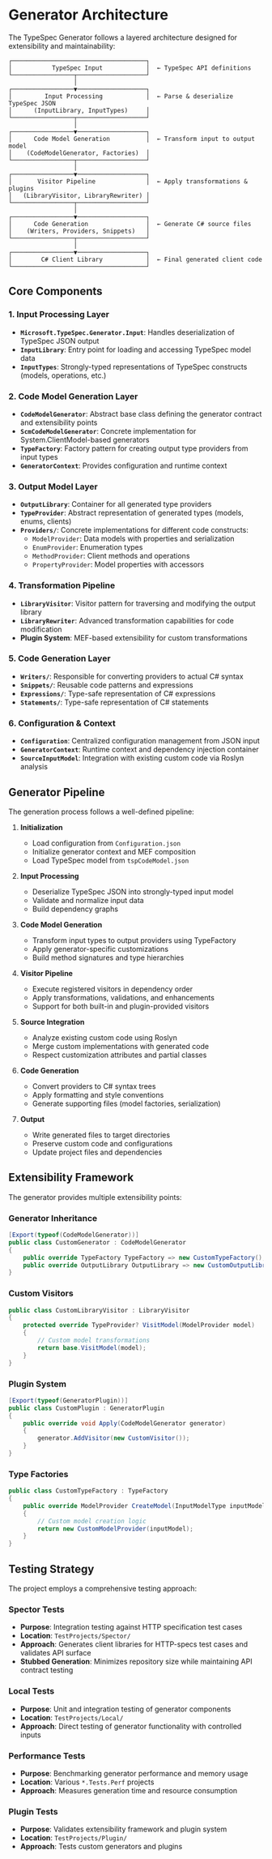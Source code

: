 # Generator Architecture

The TypeSpec Generator follows a layered architecture designed for extensibility and maintainability:

```
┌─────────────────────────────────────┐
│           TypeSpec Input            │  ← TypeSpec API definitions
└─────────────────┬───────────────────┘
                  │
┌─────────────────▼───────────────────┐
│         Input Processing            │  ← Parse & deserialize TypeSpec JSON
│      (InputLibrary, InputTypes)     │
└─────────────────┬───────────────────┘
                  │
┌─────────────────▼───────────────────┐
│      Code Model Generation          │  ← Transform input to output model
│    (CodeModelGenerator, Factories)  │
└─────────────────┬───────────────────┘
                  │
┌─────────────────▼───────────────────┐
│       Visitor Pipeline              │  ← Apply transformations & plugins
│   (LibraryVisitor, LibraryRewriter) │
└─────────────────┬───────────────────┘
                  │
┌─────────────────▼───────────────────┐
│      Code Generation                │  ← Generate C# source files
│    (Writers, Providers, Snippets)   │
└─────────────────┬───────────────────┘
                  │
┌─────────────────▼───────────────────┐
│        C# Client Library            │  ← Final generated client code
└─────────────────────────────────────┘
```

## Core Components

### 1. **Input Processing Layer**

- **`Microsoft.TypeSpec.Generator.Input`**: Handles deserialization of TypeSpec JSON output
- **`InputLibrary`**: Entry point for loading and accessing TypeSpec model data
- **`InputTypes`**: Strongly-typed representations of TypeSpec constructs (models, operations, etc.)

### 2. **Code Model Generation Layer**

- **`CodeModelGenerator`**: Abstract base class defining the generator contract and extensibility points
- **`ScmCodeModelGenerator`**: Concrete implementation for System.ClientModel-based generators
- **`TypeFactory`**: Factory pattern for creating output type providers from input types
- **`GeneratorContext`**: Provides configuration and runtime context

### 3. **Output Model Layer**

- **`OutputLibrary`**: Container for all generated type providers
- **`TypeProvider`**: Abstract representation of generated types (models, enums, clients)
- **`Providers/`**: Concrete implementations for different code constructs:
  - `ModelProvider`: Data models with properties and serialization
  - `EnumProvider`: Enumeration types
  - `MethodProvider`: Client methods and operations
  - `PropertyProvider`: Model properties with accessors

### 4. **Transformation Pipeline**

- **`LibraryVisitor`**: Visitor pattern for traversing and modifying the output library
- **`LibraryRewriter`**: Advanced transformation capabilities for code modification
- **Plugin System**: MEF-based extensibility for custom transformations

### 5. **Code Generation Layer**

- **`Writers/`**: Responsible for converting providers to actual C# syntax
- **`Snippets/`**: Reusable code patterns and expressions
- **`Expressions/`**: Type-safe representation of C# expressions
- **`Statements/`**: Type-safe representation of C# statements

### 6. **Configuration & Context**

- **`Configuration`**: Centralized configuration management from JSON input
- **`GeneratorContext`**: Runtime context and dependency injection container
- **`SourceInputModel`**: Integration with existing custom code via Roslyn analysis

## Generator Pipeline

The generation process follows a well-defined pipeline:

1. **Initialization**

   - Load configuration from `Configuration.json`
   - Initialize generator context and MEF composition
   - Load TypeSpec model from `tspCodeModel.json`

2. **Input Processing**

   - Deserialize TypeSpec JSON into strongly-typed input model
   - Validate and normalize input data
   - Build dependency graphs

3. **Code Model Generation**

   - Transform input types to output providers using TypeFactory
   - Apply generator-specific customizations
   - Build method signatures and type hierarchies

4. **Visitor Pipeline**

   - Execute registered visitors in dependency order
   - Apply transformations, validations, and enhancements
   - Support for both built-in and plugin-provided visitors

5. **Source Integration**

   - Analyze existing custom code using Roslyn
   - Merge custom implementations with generated code
   - Respect customization attributes and partial classes

6. **Code Generation**

   - Convert providers to C# syntax trees
   - Apply formatting and style conventions
   - Generate supporting files (model factories, serialization)

7. **Output**
   - Write generated files to target directories
   - Preserve custom code and configurations
   - Update project files and dependencies

## Extensibility Framework

The generator provides multiple extensibility points:

### **Generator Inheritance**

```csharp
[Export(typeof(CodeModelGenerator))]
public class CustomGenerator : CodeModelGenerator
{
    public override TypeFactory TypeFactory => new CustomTypeFactory();
    public override OutputLibrary OutputLibrary => new CustomOutputLibrary();
}
```

### **Custom Visitors**

```csharp
public class CustomLibraryVisitor : LibraryVisitor
{
    protected override TypeProvider? VisitModel(ModelProvider model)
    {
        // Custom model transformations
        return base.VisitModel(model);
    }
}
```

### **Plugin System**

```csharp
[Export(typeof(GeneratorPlugin))]
public class CustomPlugin : GeneratorPlugin
{
    public override void Apply(CodeModelGenerator generator)
    {
        generator.AddVisitor(new CustomVisitor());
    }
}
```

### **Type Factories**

```csharp
public class CustomTypeFactory : TypeFactory
{
    public override ModelProvider CreateModel(InputModelType inputModel)
    {
        // Custom model creation logic
        return new CustomModelProvider(inputModel);
    }
}
```

## Testing Strategy

The project employs a comprehensive testing approach:

### **Spector Tests**

- **Purpose**: Integration testing against HTTP specification test cases
- **Location**: `TestProjects/Spector/`
- **Approach**: Generates client libraries for HTTP-specs test cases and validates API surface
- **Stubbed Generation**: Minimizes repository size while maintaining API contract testing

### **Local Tests**

- **Purpose**: Unit and integration testing of generator components
- **Location**: `TestProjects/Local/`
- **Approach**: Direct testing of generator functionality with controlled inputs

### **Performance Tests**

- **Purpose**: Benchmarking generator performance and memory usage
- **Location**: Various `*.Tests.Perf` projects
- **Approach**: Measures generation time and resource consumption

### **Plugin Tests**

- **Purpose**: Validates extensibility framework and plugin system
- **Location**: `TestProjects/Plugin/`
- **Approach**: Tests custom generators and plugins
